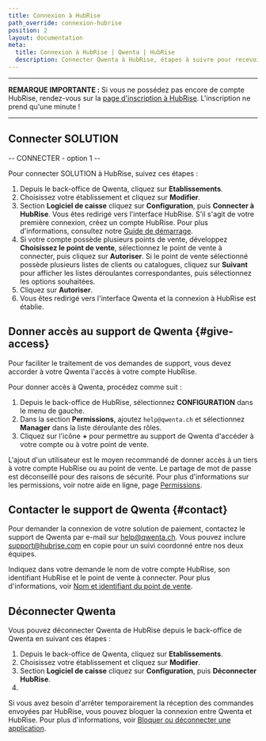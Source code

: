 ```yaml
---
title: Connexion à HubRise
path_override: connexion-hubrise
position: 2
layout: documentation
meta:
  title: Connexion à HubRise | Qwenta | HubRise
  description: Connecter Qwenta à HubRise, étapes à suivre pour recevoir les commandes enregistrées sur votre logiciel de caisse dans Qwenta.
---
```


---

**REMARQUE IMPORTANTE :** Si vous ne possédez pas encore de compte HubRise, rendez-vous sur la [page d'inscription à HubRise](https://manager.hubrise.com/signup). L'inscription ne prend qu'une minute !

---

## Connecter SOLUTION

\-- CONNECTER - option 1 --

Pour connecter SOLUTION à HubRise, suivez ces étapes :

1. Depuis le back-office de Qwenta, cliquez sur **Etablissements**.
2. Choisissez votre établissement et cliquez sur **Modifier**.
3. Section **Logiciel de caisse** cliquez sur **Configuration**, puis **Connecter à HubRise**. Vous êtes redirigé vers l'interface HubRise. S'il s'agit de votre première connexion, créez un compte HubRise. Pour plus d'informations, consultez notre [Guide de démarrage](/docs/get-started).
3. Si votre compte possède plusieurs points de vente, développez **Choisissez le point de vente**, sélectionnez le point de vente à connecter, puis cliquez sur **Autoriser**. Si le point de vente sélectionné possède plusieurs listes de clients ou catalogues, cliquez sur **Suivant** pour afficher les listes déroulantes correspondantes, puis sélectionnez les options souhaitées.
4. Cliquez sur **Autoriser**.
5. Vous êtes redirigé vers l'interface Qwenta et la connexion à HubRise est établie.

## Donner accès au support de Qwenta {#give-access}

Pour faciliter le traitement de vos demandes de support, vous devez accorder à votre Qwenta l'accès à votre compte HubRise.

Pour donner accès à Qwenta, procédez comme suit :

1. Depuis le back-office de HubRise, sélectionnez **CONFIGURATION** dans le menu de gauche.
2. Dans la section **Permissions**, ajoutez `help@qwenta.ch` et sélectionnez **Manager** dans la liste déroulante des rôles.
3. Cliquez sur l'icône **+** pour permettre au support de Qwenta d'accéder à votre compte ou à votre point de vente.

L'ajout d'un utilisateur est le moyen recommandé de donner accès à un tiers à votre compte HubRise ou au point de vente. Le partage de mot de passe est déconseillé pour des raisons de sécurité. Pour plus d'informations sur les permissions, voir notre aide en ligne, page [Permissions](/docs/permissions).

## Contacter le support de Qwenta {#contact}

Pour demander la connexion de votre solution de paiement, contactez le support de Qwenta par e-mail sur help@qwenta.ch. Vous pouvez inclure support@hubrise.com en copie pour un suivi coordonné entre nos deux équipes.

Indiquez dans votre demande le nom de votre compte HubRise, son identifiant HubRise et le point de vente à connecter. Pour plus d'informations, voir [Nom et identifiant du point de vente](/docs/locations#location-name-and-id).

## Déconnecter Qwenta

Vous pouvez déconnecter Qwenta de HubRise depuis le back-office de Qwenta en suivant ces étapes : 

1. Depuis le back-office de Qwenta, cliquez sur **Etablissements**.
2. Choisissez votre établissement et cliquez sur **Modifier**.
3. Section **Logiciel de caisse** cliquez sur **Configuration**, puis **Déconnecter HubRise**.
4. 

Si vous avez besoin d'arrêter temporairement la réception des commandes envoyées par HubRise, vous pouvez bloquer la connexion entre Qwenta et HubRise. Pour plus d'informations, voir [Bloquer ou déconnecter une application](/docs/connections#block-or-disconnect).
